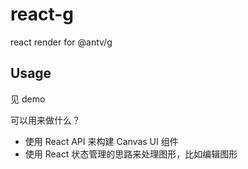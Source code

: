 # react-g

react render for @antv/g

## Usage

见 demo

可以用来做什么？

- 使用 React API 来构建 Canvas UI 组件
- 使用 React 状态管理的思路来处理图形，比如编辑图形
